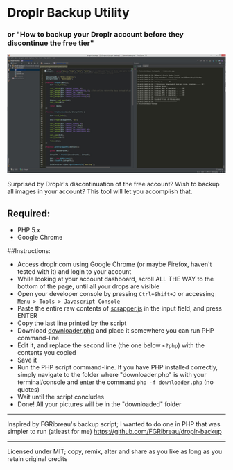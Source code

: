 Droplr Backup Utility
=============
### or "How to backup your Droplr account before they discontinue the free tier"
![Droplr Backup Utility](screenshot.jpg "Droplr Backup Utility")

Surprised by Droplr's discontinuation of the free account? Wish to backup all images in your account?
This tool will let you accomplish that.

## Required:
- PHP 5.x
- Google Chrome


##Instructions:
- Access droplr.com using Google Chrome (or maybe Firefox, haven't tested with it) and login to your account
- While looking at your account dashboard, scroll ALL THE WAY to the bottom of the page, until all your drops are visible
- Open your developer console by pressing `Ctrl+Shift+J` or accessing `Menu > Tools > Javascript Console`
- Paste the entire raw contents of [scrapper.js](https://raw.github.com/DfKimera/droplr-backup/master/scrapper.js) in the input field, and press ENTER
- Copy the last line printed by the script
- Download [downloader.php](https://raw.github.com/DfKimera/droplr-backup/master/downloader.php) and place it somewhere you can run PHP command-line
- Edit it, and replace the second line (the one below `<?php`) with the contents you copied
- Save it
- Run the PHP script command-line. If you have PHP installed correctly, simply navigate to the folder where "downloader.php" is with your terminal/console and enter the command `php -f downloader.php` (no quotes)
- Wait until the script concludes
- Done! All your pictures will be in the "downloaded" folder

___

Inspired by FGRibreau's backup script; I wanted to do one in PHP that was simpler to run (atleast for me)
https://github.com/FGRibreau/droplr-backup

___

Licensed under MIT; copy, remix, alter and share as you like as long as you retain original credits
